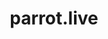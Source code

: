 ---
title: "parrot.live"
categories: ["Random"]

link:
    url: "https://github.com/hugomd/parrot.live"
    dead: false

message: "This project makes the terminal a little more festive!"
---